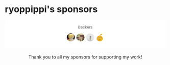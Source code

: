 # ryoppippi's sponsors

<div align="center">
    <img src='./sponsors.svg' alt='Sponsors' />
    <p>Thank you to all my sponsors for supporting my work!</p>
</div>
